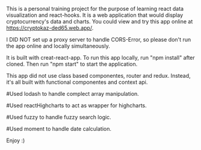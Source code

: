 This is a personal training project for the purpose of learning react data visualization and react-hooks.
It is a web application that would display cryptocurrency's data and charts.
You could view and try this app online at https://cryptokaz-ded65.web.app/.

I DID NOT set up a proxy server to handle CORS-Error, so please don't run the app online and locally simultaneously.

It is built with creat-react-app.
To run this app locally, run "npm install" after cloned.
Then run "npm start" to start the application.

This app did not use class based componentes, router and redux.
Instead, it's all built with functional componentes and context api.

#Used lodash to handle complect array manipulation.

#Used reactHighcharts to act as wrapper for highcharts.

#Used fuzzy to handle fuzzy search logic.

#Used moment to handle date calculation.

Enjoy :)

